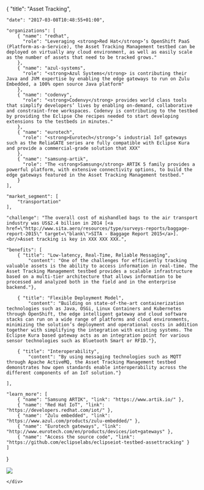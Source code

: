 {
    "title": "Asset Tracking",
    
    "date": "2017-03-08T10:48:55+01:00",
    
    "organizations": [
        { "name": "redhat",
          "role": "Leveraging <strong>Red Hat</strong>’s OpenShift PaaS (Platform-as-a-Service), the Asset Tracking Management testbed can be deployed on virtually any cloud environment, as well as easily scale as the number of assets that need to be tracked grows."
        },
        { "name": "azul-systems",
          "role": "<strong>Azul Systems</strong> is contributing their Java and JVM expertise by enabling the edge gateways to run on Zulu Embedded, a 100% open source Java platform"
        },
        { "name": "codenvy",
          "role": "<strong>Codenvy</strong> provides world class tools that simplify developers’ lives by enabling on-demand, collaborative and constraint-free workspaces. Codenvy is contributing to the testbed by providing the Eclipse Che recipes needed to start developing extensions to the testbeds in minutes."
        },
        { "name": "eurotech",
          "role": "<strong>Eurotech</strong>’s industrial IoT gateways such as the ReliaGATE series are fully compatible with Eclipse Kura and provide a commercial-grade solution that XXX"
        },
        { "name": "samsung-artik",
          "role": "The <strong>Samsung</strong> ARTIK 5 family provides a powerful platform, with extensive connectivity options, to build the edge gateways featured in the Asset Tracking Management testbed."
        }
    ],
    
    "market_segment": [
        "transportation"
    ],
    
    "challenge": "The overall cost of mishandled bags to the air transport industry was US$2.4 billion in 2014 [<a href=\"http://www.sita.aero/resources/type/surveys-reports/baggage-report-2015\" target=\"blank\">SITA - Baggage Report 2015</a>]. <br/>Asset tracking is key in XXX XXX XXX.",
    
    "benefits": [
        { "title": "Low-latency, Real-Time, Reliable Messaging", 
            "content": "One of the challenges for efficiently tracking valuable assets is the ability to access information in real-time. The Asset Tracking Management testbed provides a scalable infrastructure based on a multi-tier architecture that allows information to be processed and analyzed both in the field and in the enterprise backend."},

        { "title": "Flexible Deployment Model", 
            "content": "Building on state-of-the-art containerization technologies such as Java, OSGi, Linux Containers and Kubernetes through OpenShift, the edge intelligent gateway and cloud software stacks can run on a wide range of platforms and cloud environments, minimizing the solution’s deployment and operational costs in addition together with simplifying the integration with existing systems. The Eclipse Kura based gateway acts as an integration point for various sensor technologies such as Bluetooth Smart or RFID."},

        { "title": "Interoperability",
            "content": "By using messaging technologies such as MQTT through Apache ActiveMQ, the Asset Tracking Management testbed demonstrates how open standards enable interoperability across the different components of an IoT solution."}

    ],
    
    "learn_more": [
        { "name": "Samsung ARTIK", "link": "https://www.artik.io/" },
        { "name": "Red Hat IoT", "link": "https://developers.redhat.com/iot/" },
        { "name": "Zulu embedded", "link": "https://www.azul.com/products/zulu-embedded/" },
        { "name": "Eurotech gateways", "link": "http://www.eurotech.com/en/products/devices/iot+gateways" },
        { "name": "Access the source code", "link": "https://github.com/eclipselabs/eclipseiot-testbed-assettracking" }
    ]
}

<div class="row">
    <img src="/assets/images/testbeds/asset-tracking-architecture.png" class="img-responsive">
    <div class="col-md-3">
        
    </div>
</div>